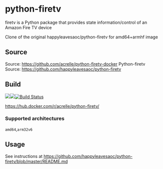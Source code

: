 # python-firetv

firetv is a Python package that provides state information/control of an Amazon Fire TV device

Clone of the original happyleavesaoc/python-firetv for amd64+armhf image

## Source
Source: https://github.com/acrelle/python-firetv-docker
Python-firetv Source: https://github.com/happyleavesaoc/python-firetv

## Build 
[![](https://images.microbadger.com/badges/version/acrelle/python-firetv.svg)](https://microbadger.com/images/acrelle/python-firetv "Get your own version badge on microbadger.com")[![](https://images.microbadger.com/badges/image/acrelle/python-firetv.svg)](https://microbadger.com/images/acrelle/python-firetv "Get your own image badge on microbadger.com")[![Build Status](https://travis-ci.com/acrelle/python-firetv-docker.svg?branch=master)](https://travis-ci.com/acrelle/python-firetv-docker)

https://hub.docker.com/r/acrelle/python-firetv/

### Supported architectures

`amd64`,`arm32v6`

## Usage

See instructions at https://github.com/happyleavesaoc/python-firetv/blob/master/README.md
